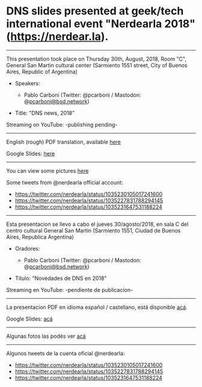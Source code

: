 # DNS slides presented at geek/tech international event "Nerdearla 2018" (https://nerdear.la).

---
This presentation took place on Thursday 30th, August, 2018, Room "C", General San Martin cultural center (Sarmiento 1551 street, City of Buenos Aires, Republic of Argentina)

- Speakers:

  * Pablo Carboni (Twitter: @pcarboni / Mastodon: @pcarboni@bsd.network)

- Title: "DNS news, 2018"

Streaming on YouTube: -publishing pending-

---

English (rough) PDF translation, available [here](https://github.com/pcarboni/Presentations/blob/master/DNS/nerdear_la_2018/English/DNS_News_2018.pdf)

Google Slides: [here](https://docs.google.com/presentation/d/e/2PACX-1vSwf6pywmkrahdBFcNbTiveljjQL0fXN0fPrX8h1OZCUGuHGoSr1I8sW-BsT4VXhZ5j1QJcFvx78nM7/pub?start=false&loop=false&delayms=3000)

---

You can view some pictures [here](https://github.com/pcarboni/Presentations/tree/master/DNS/nerdear_la_2018/pictures)

Some tweets from @nerdearla official account:

- https://twitter.com/nerdearla/status/1035230105017241600
- https://twitter.com/nerdearla/status/1035227831788294145
- https://twitter.com/nerdearla/status/1035231647531188224

---

Esta presentacion se llevo a cabo el jueves 30/agosto/2018, en sala C del centro cultural General San Martin (Sarmiento 1551, Ciudad de Buenos Aires, Republica Argentina)

- Oradores:
 
  * Pablo Carboni (Twitter: @pcarboni / Mastodon: @pcarboni@bsd.network)

- Titulo: "Novedades de DNS en 2018"

Streaming en YouTube: -pendiente de publicacion-

---

La presentacion PDF en idioma español / castellano, está disponible [acá](https://github.com/pcarboni/Presentations/blob/master/DNS/nerdear_la_2018/Spanish/algunas_noticias_dns_2018.pdf).

Google Slides: [acá](https://docs.google.com/presentation/d/e/2PACX-1vSagsQMBlg5EJSa4hG4r0cO2XW-8nCrWVeRnAKXebWjGUO1UfIAjSS9u3moko0wMT8fKuls5XkSe4rL/pub?start=false&loop=false&delayms=3000)

---

Algunas fotos las podés ver [acá](https://github.com/pcarboni/Presentations/tree/master/DNS/nerdear_la_2018/pictures)

---
Algunos tweets de la cuenta oficial @nerdearla:

- https://twitter.com/nerdearla/status/1035230105017241600
- https://twitter.com/nerdearla/status/1035227831788294145
- https://twitter.com/nerdearla/status/1035231647531188224
